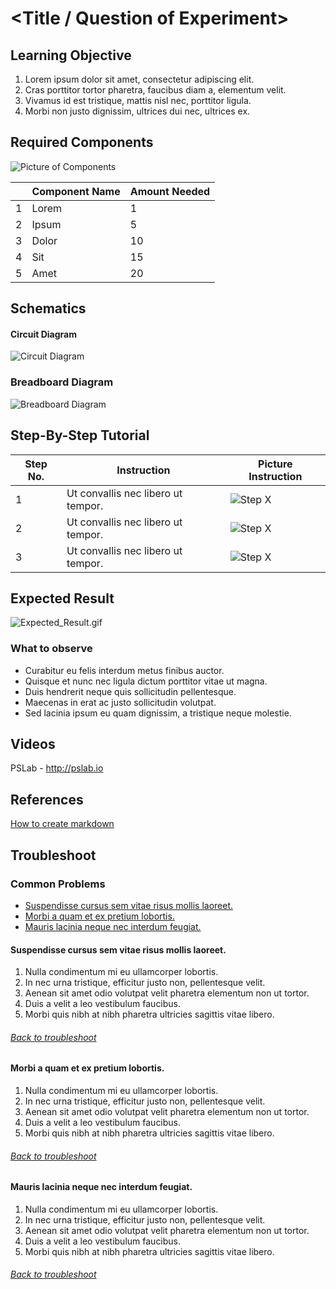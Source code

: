 # \<Title / Question of Experiment\>

## Learning Objective
 1.   Lorem ipsum dolor sit amet, consectetur adipiscing elit.
 2.  Cras porttitor tortor pharetra, faucibus diam a, elementum velit.
 3.   Vivamus id est tristique, mattis nisl nec, porttitor ligula.
 4.   Morbi non justo dignissim, ultrices dui nec, ultrices ex.

## Required Components
![Picture of Components](http://via.placeholder.com/512?text=Picture%20Of%20Components)

| | Component Name | Amount Needed |
|-| -------------- |---------------|
| 1 | Lorem | 1 |
| 2 | Ipsum | 5 |
| 3 | Dolor | 10 |
| 4 | Sit   | 15 |
| 5 | Amet  | 20 |

## Schematics
#### Circuit Diagram
![Circuit Diagram](http://via.placeholder.com/1024x512?text=Circuit+Diagram)

### Breadboard Diagram
![Breadboard Diagram](http://via.placeholder.com/1024x512?text=Breadboard+Diagram)

## Step-By-Step Tutorial
| Step No. | Instruction | Picture Instruction |
|--|--|--|
| 1 | Ut convallis nec libero ut tempor. | ![Step X](http://via.placeholder.com/256?text=Step+1) |
| 2 | Ut convallis nec libero ut tempor. | ![Step X](http://via.placeholder.com/256?text=Step+2) |
| 3 | Ut convallis nec libero ut tempor. | ![Step X](http://via.placeholder.com/256?text=Step+3) |

## Expected Result
![Expected_Result.gif](http://via.placeholder.com/1024x512?text=Expected_Result.gif)
### What to observe
-   Curabitur eu felis interdum metus finibus auctor.
-   Quisque et nunc nec ligula dictum porttitor vitae ut magna.
-   Duis hendrerit neque quis sollicitudin pellentesque.
-   Maecenas in erat ac justo sollicitudin volutpat.
-   Sed lacinia ipsum eu quam dignissim, a tristique neque molestie.

## Videos
PSLab - http://pslab.io
 
## References
[How to create markdown](https://www.youtube.com/watch?v=6A5EpqqDOdk)

## Troubleshoot
<div id="troubleshoot">

### Common Problems
-   [Suspendisse cursus sem vitae risus mollis laoreet.](#troubleshoot_1)
-   [Morbi a quam et ex pretium lobortis.](#troubleshoot_2)
-   [Mauris lacinia neque nec interdum feugiat.](#troubleshoot_3)

</div>
<div id="troubleshoot_1">

#### Suspendisse cursus sem vitae risus mollis laoreet.
1. Nulla condimentum mi eu ullamcorper lobortis.
2. In nec urna tristique, efficitur justo non, pellentesque velit.
3. Aenean sit amet odio volutpat velit pharetra elementum non ut tortor.
4. Duis a velit a leo vestibulum faucibus.
5. Morbi quis nibh at nibh pharetra ultricies sagittis vitae libero.
######  [Back to troubleshoot](#troubleshoot)
</div>
<div id="troubleshoot_2">

#### Morbi a quam et ex pretium lobortis.
1. Nulla condimentum mi eu ullamcorper lobortis.
2. In nec urna tristique, efficitur justo non, pellentesque velit.
3. Aenean sit amet odio volutpat velit pharetra elementum non ut tortor.
4. Duis a velit a leo vestibulum faucibus.
5. Morbi quis nibh at nibh pharetra ultricies sagittis vitae libero.
######  [Back to troubleshoot](#troubleshoot)
</div>
<div id="troubleshoot_3">

#### Mauris lacinia neque nec interdum feugiat.
1. Nulla condimentum mi eu ullamcorper lobortis.
2. In nec urna tristique, efficitur justo non, pellentesque velit.
3. Aenean sit amet odio volutpat velit pharetra elementum non ut tortor.
4. Duis a velit a leo vestibulum faucibus.
5. Morbi quis nibh at nibh pharetra ultricies sagittis vitae libero.
######  [Back to troubleshoot](#troubleshoot)
</div>
